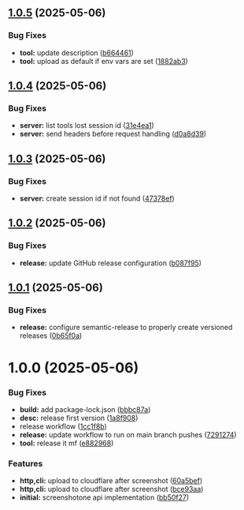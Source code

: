 ## [1.0.5](https://github.com/mrgoonie/screenshotone-mcp-server/compare/v1.0.4...v1.0.5) (2025-05-06)


### Bug Fixes

* **tool:** update description ([b664461](https://github.com/mrgoonie/screenshotone-mcp-server/commit/b664461adf65cc1e3f6ea1bcdf2ac0ddd1fcbde6))
* **tool:** upload as default if env vars are set ([1882ab3](https://github.com/mrgoonie/screenshotone-mcp-server/commit/1882ab33e7d1c7248c32800866f22c6a0a8e31f6))

## [1.0.4](https://github.com/mrgoonie/screenshotone-mcp-server/compare/v1.0.3...v1.0.4) (2025-05-06)


### Bug Fixes

* **server:** list tools lost session id ([31e4ea1](https://github.com/mrgoonie/screenshotone-mcp-server/commit/31e4ea195c178840865f5b5d886bbccd4d49a974))
* **server:** send headers before request handling ([d0a8d39](https://github.com/mrgoonie/screenshotone-mcp-server/commit/d0a8d39cc3934835a51597314928d13e486a9576))

## [1.0.3](https://github.com/mrgoonie/screenshotone-mcp-server/compare/v1.0.2...v1.0.3) (2025-05-06)


### Bug Fixes

* **server:** create session id if not found ([47378ef](https://github.com/mrgoonie/screenshotone-mcp-server/commit/47378ef338ed8608fecf4a0e359a46ccdf2cce15))

## [1.0.2](https://github.com/mrgoonie/screenshotone-mcp-server/compare/v1.0.1...v1.0.2) (2025-05-06)


### Bug Fixes

* **release:** update GitHub release configuration ([b087f95](https://github.com/mrgoonie/screenshotone-mcp-server/commit/b087f9546a841bc125dcba6fa0a3479a37cf17b1))

## [1.0.1](https://github.com/mrgoonie/screenshotone-mcp-server/compare/v1.0.0...v1.0.1) (2025-05-06)


### Bug Fixes

* **release:** configure semantic-release to properly create versioned releases ([0b65f0a](https://github.com/mrgoonie/screenshotone-mcp-server/commit/0b65f0a9e88470ec8df7ddf8595f4e84785dcf56))

# 1.0.0 (2025-05-06)


### Bug Fixes

* **build:** add package-lock.json ([bbbc87a](https://github.com/mrgoonie/screenshotone-mcp-server/commit/bbbc87a556342652970180371a476d12db934fe6))
* **desc:** release first version ([1a8f908](https://github.com/mrgoonie/screenshotone-mcp-server/commit/1a8f908435973a6c7bb7aa5b638f9dde3f0adc19))
* release workflow ([1cc1f8b](https://github.com/mrgoonie/screenshotone-mcp-server/commit/1cc1f8bbacb4e78ca3d8cf42c1540535a85881bf))
* **release:** update workflow to run on main branch pushes ([7291274](https://github.com/mrgoonie/screenshotone-mcp-server/commit/7291274149f4dfeb6322099119ef282181ab1df3))
* **tool:** release it mf ([e882968](https://github.com/mrgoonie/screenshotone-mcp-server/commit/e882968ba8962d634554eb4d3500ab2a49bdda10))


### Features

* **http,cli:** upload to cloudflare after screenshot ([60a5bef](https://github.com/mrgoonie/screenshotone-mcp-server/commit/60a5befe785e69e536cfb7781c36ce1c8eac20af))
* **http,cli:** upload to cloudflare after screenshot ([bce93aa](https://github.com/mrgoonie/screenshotone-mcp-server/commit/bce93aa50aa037168f5db51c12007485dc7c4768))
* **initial:** screenshotone api implementation ([bb50f27](https://github.com/mrgoonie/screenshotone-mcp-server/commit/bb50f27af22dcd7f1219286dbeba99bdd75ce7c5))
